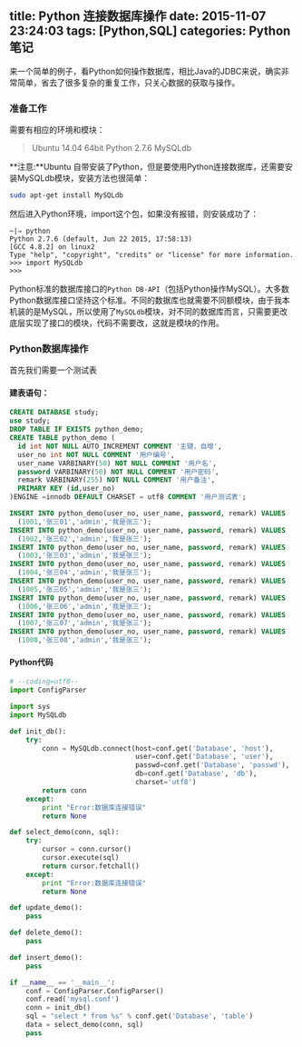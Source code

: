title: Python 连接数据库操作
date: 2015-11-07 23:24:03
tags: [Python,SQL]
categories: Python笔记
---
来一个简单的例子，看Python如何操作数据库，相比Java的JDBC来说，确实非常简单，省去了很多复杂的重复工作，只关心数据的获取与操作。

### 准备工作
需要有相应的环境和模块：

> Ubuntu 14.04 64bit
> Python 2.7.6
> MySQLdb

**注意:**Ubuntu 自带安装了Python，但是要使用Python连接数据库，还需要安装MySQLdb模块，安装方法也很简单：
```bash
sudo apt-get install MySQLdb
```
然后进入Python环境，import这个包，如果没有报错，则安装成功了：
```
~|⇒ python
Python 2.7.6 (default, Jun 22 2015, 17:58:13) 
[GCC 4.8.2] on linux2
Type "help", "copyright", "credits" or "license" for more information.
>>> import MySQLdb
>>> 
```
Python标准的数据库接口的`Python DB-API`（包括Python操作MySQL）。大多数Python数据库接口坚持这个标准。不同的数据库也就需要不同额模块，由于我本机装的是MySQL，所以使用了`MySQLdb`模块，对不同的数据库而言，只需要更改底层实现了接口的模块，代码不需要改，这就是模块的作用。

### Python数据库操作
首先我们需要一个测试表
#### 建表语句：
```sql
CREATE DATABASE study;
use study;
DROP TABLE IF EXISTS python_demo;
CREATE TABLE python_demo (
  id int NOT NULL AUTO_INCREMENT COMMENT '主键，自增',
  user_no int NOT NULL COMMENT '用户编号',
  user_name VARBINARY(50) NOT NULL COMMENT '用户名',
  password VARBINARY(50) NOT NULL COMMENT '用户密码',
  remark VARBINARY(255) NOT NULL COMMENT '用户备注',
  PRIMARY KEY (id,user_no)
)ENGINE =innodb DEFAULT CHARSET = utf8 COMMENT '用户测试表';

INSERT INTO python_demo(user_no, user_name, password, remark) VALUES
  (1001,'张三01','admin','我是张三');
INSERT INTO python_demo(user_no, user_name, password, remark) VALUES
  (1002,'张三02','admin','我是张三');
INSERT INTO python_demo(user_no, user_name, password, remark) VALUES
  (1003,'张三03','admin','我是张三');
INSERT INTO python_demo(user_no, user_name, password, remark) VALUES
  (1004,'张三04','admin','我是张三');
INSERT INTO python_demo(user_no, user_name, password, remark) VALUES
  (1005,'张三05','admin','我是张三');
INSERT INTO python_demo(user_no, user_name, password, remark) VALUES
  (1006,'张三06','admin','我是张三');
INSERT INTO python_demo(user_no, user_name, password, remark) VALUES
  (1007,'张三07','admin','我是张三');
INSERT INTO python_demo(user_no, user_name, password, remark) VALUES
  (1008,'张三08','admin','我是张三');
```

#### Python代码
```python
# --coding=utf8--
import ConfigParser

import sys
import MySQLdb

def init_db():
    try:
        conn = MySQLdb.connect(host=conf.get('Database', 'host'),
                               user=conf.get('Database', 'user'),
                               passwd=conf.get('Database', 'passwd'),
                               db=conf.get('Database', 'db'),
                               charset='utf8')
        return conn
    except:
        print "Error:数据库连接错误"
        return None

def select_demo(conn, sql):
    try:
        cursor = conn.cursor()
        cursor.execute(sql)
        return cursor.fetchall()
    except:
        print "Error:数据库连接错误"
        return None

def update_demo():
    pass

def delete_demo():
    pass

def insert_demo():
    pass

if __name__ == '__main__':
    conf = ConfigParser.ConfigParser()
    conf.read('mysql.conf')
    conn = init_db()
    sql = "select * from %s" % conf.get('Database', 'table')
    data = select_demo(conn, sql)
    pass
```

